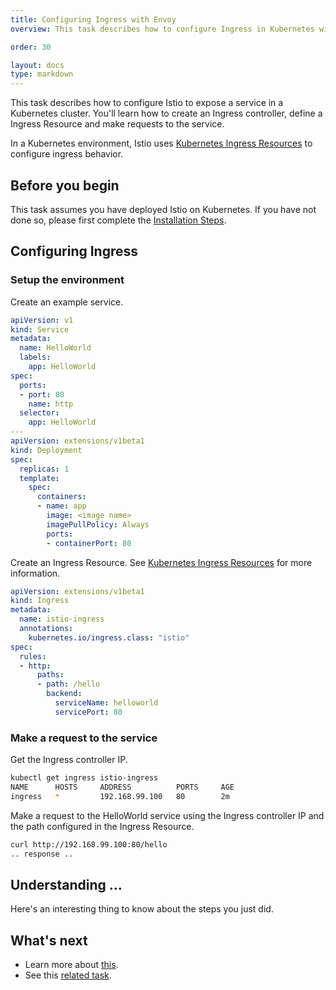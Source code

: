 ```yaml
---
title: Configuring Ingress with Envoy
overview: This task describes how to configure Ingress in Kubernetes with Envoy

order: 30

layout: docs
type: markdown
---
```


This task describes how to configure Istio to expose a service in a Kubernetes cluster.
You'll learn how to create an Ingress controller, define a Ingress Resource and make requests to the service.

In a Kubernetes environment, Istio uses [Kubernetes Ingress Resources](https://kubernetes.io/docs/concepts/services-networking/ingress/) to configure ingress behavior.   


## Before you begin

This task assumes you have deployed Istio on Kubernetes.  If you have not done so, please first complete
the [Installation Steps](/docs/tasks/installing-istio.html).

## Configuring Ingress

### Setup the environment
Create an example service.

```yaml
apiVersion: v1
kind: Service
metadata:
  name: HelloWorld
  labels:
    app: HelloWorld
spec:
  ports:
  - port: 80
    name: http
  selector:
    app: HelloWorld
---
apiVersion: extensions/v1beta1
kind: Deployment
spec:
  replicas: 1
  template:
    spec:
      containers:
      - name: app
        image: <image name>
        imagePullPolicy: Always
        ports:
        - containerPort: 80
```

Create an Ingress Resource. See [Kubernetes Ingress Resources](https://kubernetes.io/docs/concepts/services-networking/ingress/) for more information.

```yaml
apiVersion: extensions/v1beta1
kind: Ingress
metadata:
  name: istio-ingress
  annotations:
    kubernetes.io/ingress.class: "istio"
spec:
  rules:
  - http:
      paths:
      - path: /hello
        backend:
          serviceName: helloworld
          servicePort: 80
```

### Make a request to the service

Get the Ingress controller IP.

```bash
kubectl get ingress istio-ingress
NAME      HOSTS     ADDRESS          PORTS     AGE
ingress   *         192.168.99.100   80        2m
```

Make a request to the HelloWorld service using the Ingress controller IP and the path configured in the Ingress Resource.

```bash
curl http://192.168.99.100:80/hello
.. response ..
```

## Understanding ...

Here's an interesting thing to know about the steps you just did.

## What's next
* Learn more about [this](...).
* See this [related task](...).
